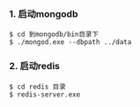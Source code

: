 ### 1. 启动mongodb 
```
$ cd 到mongodb/bin目录下
$ ./mongod.exe --dbpath ../data
```

### 2. 启动redis

```
$ cd redis 目录
$ redis-server.exe
```